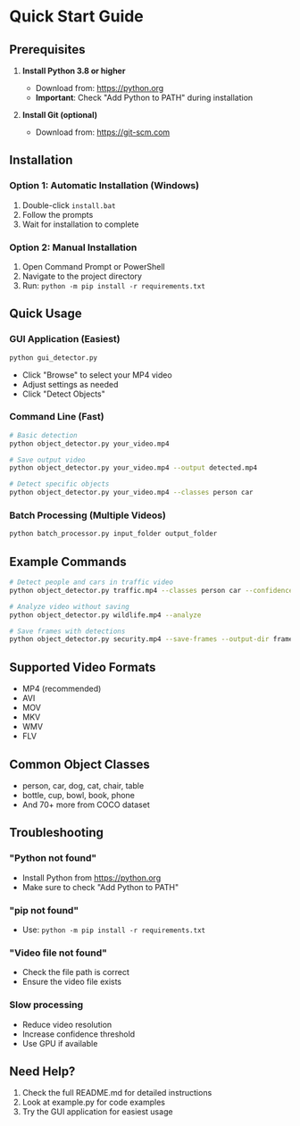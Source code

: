 # Quick Start Guide

## Prerequisites

1. **Install Python 3.8 or higher**
   - Download from: https://python.org
   - **Important**: Check "Add Python to PATH" during installation

2. **Install Git (optional)**
   - Download from: https://git-scm.com

## Installation

### Option 1: Automatic Installation (Windows)
1. Double-click `install.bat`
2. Follow the prompts
3. Wait for installation to complete

### Option 2: Manual Installation
1. Open Command Prompt or PowerShell
2. Navigate to the project directory
3. Run: `python -m pip install -r requirements.txt`

## Quick Usage

### GUI Application (Easiest)
```bash
python gui_detector.py
```
- Click "Browse" to select your MP4 video
- Adjust settings as needed
- Click "Detect Objects"

### Command Line (Fast)
```bash
# Basic detection
python object_detector.py your_video.mp4

# Save output video
python object_detector.py your_video.mp4 --output detected.mp4

# Detect specific objects
python object_detector.py your_video.mp4 --classes person car
```

### Batch Processing (Multiple Videos)
```bash
python batch_processor.py input_folder output_folder
```

## Example Commands

```bash
# Detect people and cars in traffic video
python object_detector.py traffic.mp4 --classes person car --confidence 0.6

# Analyze video without saving
python object_detector.py wildlife.mp4 --analyze

# Save frames with detections
python object_detector.py security.mp4 --save-frames --output-dir frames/
```

## Supported Video Formats
- MP4 (recommended)
- AVI
- MOV
- MKV
- WMV
- FLV

## Common Object Classes
- person, car, dog, cat, chair, table
- bottle, cup, bowl, book, phone
- And 70+ more from COCO dataset

## Troubleshooting

### "Python not found"
- Install Python from https://python.org
- Make sure to check "Add Python to PATH"

### "pip not found"
- Use: `python -m pip install -r requirements.txt`

### "Video file not found"
- Check the file path is correct
- Ensure the video file exists

### Slow processing
- Reduce video resolution
- Increase confidence threshold
- Use GPU if available

## Need Help?

1. Check the full README.md for detailed instructions
2. Look at example.py for code examples
3. Try the GUI application for easiest usage 
